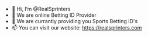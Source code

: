 - 👋 Hi, I’m @RealSprinters
- 👀 We are online Betting ID Provider
- 🌱 We are currantly providing you Sports Betting ID's
- 📫 You can visit our website: https://realsprinters.com

<!---
RealSprinters/RealSprinters is a ✨ special ✨ repository because its `README.md` (this file) appears on your GitHub profile.
You can click the Preview link to take a look at your changes.
--->
